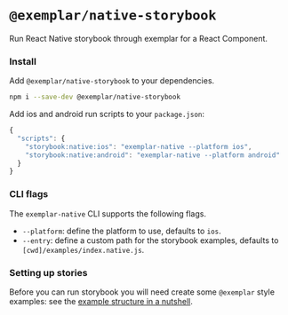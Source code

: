 # `@exemplar/native-storybook`

Run React Native storybook through exemplar for a React Component.

### Install

Add `@exemplar/native-storybook` to your dependencies.

```bash
npm i --save-dev @exemplar/native-storybook
```

Add ios and android run scripts to your `package.json`:

``` js
{
  "scripts": {
    "storybook:native:ios": "exemplar-native --platform ios",
    "storybook:native:android": "exemplar-native --platform android"
  }
}
```

### CLI flags

The `exemplar-native` CLI supports the following flags.
- `--platform`: define the platform to use, defaults to `ios`.
- `--entry`: define a custom path for the storybook examples, defaults to `[cwd]/examples/index.native.js`.

### Setting up stories

Before you can run storybook you will need create some `@exemplar` style
examples: see the [example structure in a nutshell].

[example structure in a nutshell]: ../../examples/README.md
